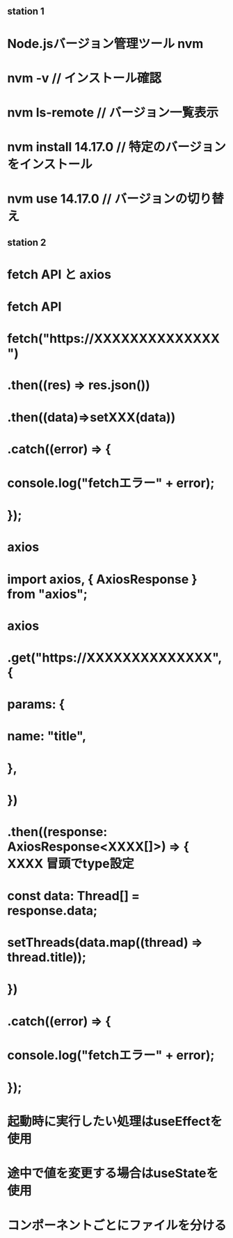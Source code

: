 ## station 1
# Node.jsバージョン管理ツール nvm
# nvm -v // インストール確認
# nvm ls-remote // バージョン一覧表示
# nvm install 14.17.0 // 特定のバージョンをインストール
# nvm use 14.17.0 // バージョンの切り替え

## station 2
# fetch API と axios
# fetch API
# fetch("https://XXXXXXXXXXXXXX")
# .then((res) => res.json())
# .then((data)=>setXXX(data))
# .catch((error) => {
# console.log("fetchエラー" + error);
# });
# axios
# import axios, { AxiosResponse } from "axios";
# axios
# .get("https://XXXXXXXXXXXXXX", {
#    params: {
#       name: "title",
#     },
#   })
# .then((response: AxiosResponse<XXXX[]>) => { XXXX 冒頭でtype設定
#  const data: Thread[] = response.data;
#  setThreads(data.map((thread) => thread.title));
#   })
#  .catch((error) => {
#  console.log("fetchエラー" + error);
#  });
# 起動時に実行したい処理はuseEffectを使用
# 途中で値を変更する場合はuseStateを使用
# コンポーネントごとにファイルを分ける